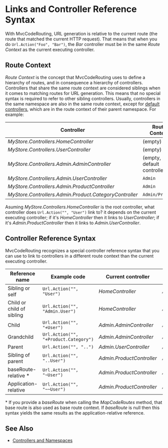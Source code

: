 Links and Controller Reference Syntax
=====================================
With MvcCodeRouting, URL generation is relative to the current route (the route that matched the current HTTP request). That means that when you do `Url.Action("Foo", "Bar")`, the *Bar* controller must be in the same *Route Context* as the current executing controller.

Route Context
-------------
*Route Context* is the concept that MvcCodeRouting uses to define a hierarchy of routes, and in consequence a hierarchy of controllers. Controllers that share the same route context are considered siblings when it comes to matching routes for URL generation. This means that no special syntax is required to refer to other sibling controllers. Usually, controllers in the same namespace are also in the same route context, except for [default controllers][1], which are in the route context of their parent namespace. For example:

Controller                                             | Route Context
------------------------------------------------------ | ------------------------------
*MyStore.Controllers.HomeController*                   | (empty)
*MyStore.Controllers.UserController*                   | (empty)
*MyStore.Controllers.Admin.AdminController*            | (empty, default controller)
*MyStore.Controllers.Admin.UserController*             | `Admin`
*MyStore.Controllers.Admin.ProductController*          | `Admin`
*MyStore.Controllers.Admin.Product.CategoryController* | `Admin/Product`

Asuming *MyStore.Controllers.HomeController* is the root controller, what controller does `Url.Action("", "User")` link to? it depends on the current executing controller; if it's *HomeController* then it links to *UserController*; if it's *Admin.ProductController* then it links to *Admin.UserController*.

Controller Reference Syntax
---------------------------
MvcCodeRouting recognizes a special controller reference syntax that you can use to link to controllers in a different route context than the current executing controller.

Reference name            | Example code                          | Current controller        | Returns
------------------------- | ------------------------------------- | ------------------------- | -------------------------
Sibling or self           | `Url.Action("", "User")`              | *HomeController*          | `/User`
Child or child of sibling | `Url.Action("", "Admin.User")`        | *HomeController*          | `/Admin/User`
Child                     | `Url.Action("", "+User")`             | *Admin.AdminController*   | `/Admin/User`
Grandchild                | `Url.Action("", "+Product.Category")` | *Admin.AdminController*   | `/Admin/Product/Category`
Parent                    | `Url.Action("", "..")`                | *Admin.UserController*    | `/Admin`
Sibling of parent         | `Url.Action("", "..User")`            | *Admin.ProductController* | `/User`
baseRoute-relative \*     | `Url.Action("", "~User")`             | *Admin.ProductController* | `/User`
Application-relative      | `Url.Action("", "~~User")`            | *Admin.ProductController* | `/User`

\* If you provide a *baseRoute* when calling the *MapCodeRoutes* method, that base route is also used as base route context. If *baseRoute* is null then this syntax yields the same results as the application-relative reference.

See Also
--------
- [Controllers and Namespaces][2]

[1]: Controllers-and-Namespaces.md#default-controllers
[2]: Controllers-and-Namespaces.md

